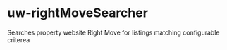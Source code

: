 # uw-rightMoveSearcher
Searches property website Right Move for listings matching configurable criterea
